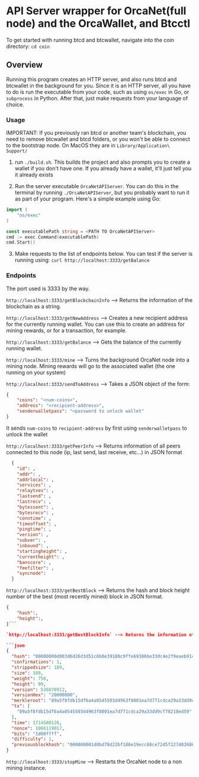 # API Server wrapper for OrcaNet(full node) and the OrcaWallet, and Btcctl 

To get started with running btcd and btcwallet, navigate into the coin directory:
`cd coin`

## Overview 
Running this program creates an HTTP server, and also runs btcd and btcwallet in the background for you. Since it is an HTTP server, all you have to do is run the executable from your code, such as using `os/exec` in Go, or `subprocess` in Python. After that, just make requests from your language of choice.
### Usage 
IMPORTANT: If you previously ran btcd or another team's blockchain, you need to remove btcwallet and btcd folders, or you won't be able to connect to the bootstrap node. On MacOS they are in `Library/Application\ Support/`

1) run `./build.sh`. This builds the project and also prompts you to create a wallet if you don't have one. If you already have a wallet, it'll just tell you it already exists

2) Run the server executable `OrcaNetAPIServer`. You can do this in the terminal by running `./OrcaNetAPIServer`, but you probably want to run it as part of your program. Here's a simple example using Go:

```Go
import (
    "os/exec"
)

const executablePath string = <PATH TO OrcaNetAPIServer>
cmd := exec.Command(executablePath)
cmd.Start()

```

3) Make requests to the list of endpoints below. You can test if the server is running using:
`curl http://localhost:3333/getBalance`

### Endpoints 
The port used is 3333 by the way.

`http://localhost:3333/getBlockchainInfo` --> Returns the information of the blockchain as a string. 

`http://localhost:3333/getNewAddress` --> Creates a new recipient address for the currently running wallet. You can use this to create an address for mining rewards, or for a transaction, for example. 

`http://localhost:3333/getBalance` --> Gets the balance of the currently running wallet.

`http://localhost:3333/mine` --> Turns the background OrcaNet node into a mining node. Mining rewards will go to the associated wallet (the one running on your system)

`http://localhost:3333/sendToAddress` --> Takes a JSON object of the form:
```json
{ 
    "coins": "<num-coins>",
    "address": "<recipient-address>",
    "senderwalletpass": "<password to unlock wallet"
}
```
It sends `num-coins` to `recipient-address` by first using `senderwalletpass` to unlock the wallet

`http://localhost:3333/getPeerInfo` --> Returns information of all peers connected to this node (ip, last send, last receive, etc...) in JSON format

```json
  {
    "id": ,
    "addr": ,
    "addrlocal": ,
    "services": ,
    "relaytxes": ,
    "lastsend": ,
    "lastrecv": ,
    "bytessent": ,
    "bytesrecv": ,
    "conntime": ,
    "timeoffset": ,
    "pingtime": ,
    "version": ,
    "subver": ,
    "inbound": ,
    "startingheight": ,
    "currentheight": ,
    "banscore": ,
    "feefilter": ,
    "syncnode":
  }
```

`http://localhost:3333/getBestBlock` --> Returns the hash and block height number of the best (most recently mined) block in JSON format. 

```json
{
    "hash":,
    "height":,
}```

`http://localhost:3333/getBestBlockInfo` --> Returns the information of the best (most recently mined) block in JSON format.

```json
{
  "hash": "00000000d003d6d26d3d51c6b0e39180c9ffe69386be33dc4e2f9eaeb914f458",
  "confirmations": 1,
  "strippedsize": 189,
  "size": 189,
  "weight": 756,
  "height": 99,
  "version": 536870912,
  "versionHex": "20000000",
  "merkleroot": "89a5f8fdb15df6a4a0545503d4963f8801ea7d771cdca29a33dd9cf78218ed59",
  "tx": [
    "89a5f8fdb15df6a4a0545503d4963f8801ea7d771cdca29a33dd9cf78218ed59"
  ],
  "time": 1714508126,
  "nonce": 1066119017,
  "bits": "1d00ffff",
  "difficulty": 1,
  "previousblockhash": "000000001d0bd78d22bf186e19ecc68ce72d5f227d0268654a1005abc15081bf"
}
```

`http://localhost:3333/stopMine` --> Restarts the OrcaNet node to a non mining instance. 


